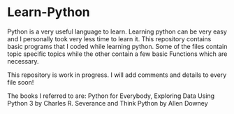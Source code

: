 # Learn-Python

Python is a very useful language to learn. Learning python can be very easy and I personally took very less time to learn it. This repository contains basic programs that I coded while learning python. Some of the files contain topic specific topics while the other contain a few basic Functions which are necessary.

This repository is work in progress. I will add comments and details to every file soon!

The books I referred to are: Python for Everybody, Exploring Data Using Python 3 by Charles R. Severance and Think Python by Allen Downey
